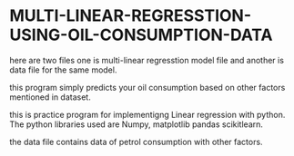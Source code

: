 # MULTI-LINEAR-REGRESSTION-USING-OIL-CONSUMPTION-DATA
here are two files one is multi-linear regresstion model file and another is data file for the same model.

this program simply predicts your oil consumption based on other factors mentioned in dataset.

this is practice program for implementigng Linear regression with python. The python libraries used are Numpy, matplotlib pandas scikitlearn.

the data file contains data of petrol consumption with other factors.
